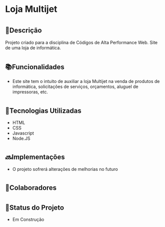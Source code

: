 #  Loja Multijet

# <h2>📝Descrição</h2>
<p>Projeto criado para a disciplina de Códigos de Alta Performance Web. Site de uma loja de informática.</p>

# <h2>📚Funcionalidades</h2>
<ul>
  <li>Este site tem o intuito de auxiliar a loja Multijet na venda de produtos de informática, solicitações de serviços, orçamentos, aluguel de impressoras, etc.</li>
</ul>

# <h2>🔧Tecnologias Utilizadas</h2>
<ul>
  <li>HTML</li>
  <li>CSS</li>
  <li>Javascript</li>
  <li>Node.JS</li>
</ul>

# <h2>🔜Implementações</h2>
<ul>
  <li>O projeto sofrerá alterações de melhorias no futuro</li>
</ul>

# <h2>🤝Colaboradores</h2>

# <h2>🎯Status do Projeto</h2>
<ul>
  <li>Em Construção</li>
